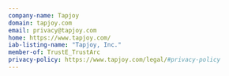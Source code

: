 ```yaml
---
company-name: Tapjoy
domain: tapjoy.com
email: privacy@tapjoy.com
home: https://www.tapjoy.com/
iab-listing-name: "Tapjoy, Inc."
member-of: TrustE_TrustArc
privacy-policy: https://www.tapjoy.com/legal/#privacy-policy
---
```




